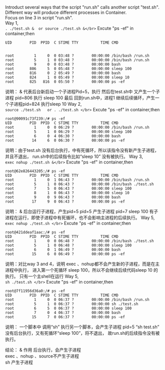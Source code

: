 
Introduct several ways that the script "run.sh" calls another script "test.sh".</br>
Different way will produce different processes in Container.</br>
Focus on line 3 in script "run.sh".</br>
Way 1,</br>
```. ./test.sh &  or source ./test.sh &</br>```
Excute "ps -ef" in container,then </br>
```
UID        PID  PPID  C STIME TTY          TIME CMD


root         1     0  0 03:48 ?        00:00:00 /bin/bash /run.sh
root         5     1  0 03:48 ?        00:00:00 /bin/bash /run.sh
root         9     0  0 03:48 ?        00:00:00 bash
root       806     5  0 05:48 ?        00:00:00 sleep 100
root       816     0  2 05:49 ?        00:00:00 bash
root       824     1  0 05:49 ?        00:00:00 sleep 10
root       825   816  0 05:50 ?        00:00:00 ps -ef
```
说明： & 代表后台新启动一个子进程Pid=5，执行
然后在test.sh中 又产生一个子进程 pid=806  执行 sleep 100
最后 回到run.sh中，进程1 继续后续循环，产生一个子进程pid=824 执行sleep 10
Way 2,</br>
```source ./test.sh   or . ./test.sh </br>```
Excute "ps -ef" in container,then </br>
```
root@90091c73f239:/# ps -ef
UID        PID  PPID  C STIME TTY          TIME CMD
root         1     0  0 06:29 ?        00:00:00 /bin/bash /run.sh
root         5     1  0 06:29 ?        00:00:00 sleep 100
root         6     0  4 06:30 ?        00:00:00 bash
root        14     6  0 06:30 ?        00:00:00 ps -ef
```
说明：由于test.sh 没有后台执行，中有死循环，所以该指令没有新产生子进程，并且不退出，
run.sh中的后续指令比如“sleep 10” 没有被执行。
Way 3,</br>
```exec nohup ./test.sh &</br>```
Excute "ps -ef" in container,then </br>
```
root@62e826443205:/# ps -ef
UID        PID  PPID  C STIME TTY          TIME CMD
root         1     0  1 06:43 ?        00:00:00 /bin/bash /run.sh
root         5     1  0 06:43 ?        00:00:00 /bin/bash ./test.sh
root         7     5  0 06:43 ?        00:00:00 sleep 100
root         8     1  0 06:43 ?        00:00:00 sleep 10
root         9     0  9 06:43 ?        00:00:00 bash
root        17     9  0 06:43 ?        00:00:00 ps -ef
```
说明：
& 后台运行子进程，产生pid=5 
pid=5 产生子进程 pid=7 sleep 100
有子进程在运行，即使子进程中有死循环，也不会影响主进程的后续执行。
Way 5,</br>
```exec nohup ./test.sh </br>```
Excute "ps -ef" in container,then </br>
```
root@421ddeaf1aac:/# ps -ef
UID        PID  PPID  C STIME TTY          TIME CMD
root         1     0  0 06:48 ?        00:00:00 /bin/bash ./test.sh
root         5     1  0 06:48 ?        00:00:00 sleep 100
root         6     0  1 06:49 ?        00:00:00 bash
root        15     6  0 06:49 ?        00:00:00 ps -ef
```
说明：对比way 3 and 4，说明 exec 、nohup都不会产生新的子进程，而是在主进程中执行，
进入第一个死循环 sleep 100，所以不会继续后续代码sleep 10 的执行。
只有一个主shell在运行
Way 5,</br>
```sh ./test.sh </br>```
Excute "ps -ef" in container,then </br>
```
root@7f11956d36a0:/# ps -ef
UID        PID  PPID  C STIME TTY          TIME CMD
root         1     0  0 06:37 ?        00:00:00 /bin/bash /run.sh
root         5     1  0 06:37 ?        00:00:00 sh ./test.sh
root         6     5  0 06:37 ?        00:00:00 sleep 100
root         7     0  4 06:37 ?        00:00:00 bash
root        15     7  0 06:37 ?        00:00:00 ps -ef
```
说明： 一个脚本中 调用“sh”  执行另一个脚本，会产生子进程 pid=5
 “sh test.sh” 没有后台执行，又有死循环“sleep 100”，将不退出，
故run.sh的后续指令没有被执行。


结论： & 作用 后台执行，会产生子进程</br>
       exec 、nohup 、source不产生子进程</br>
       sh 产生子进程</br>

